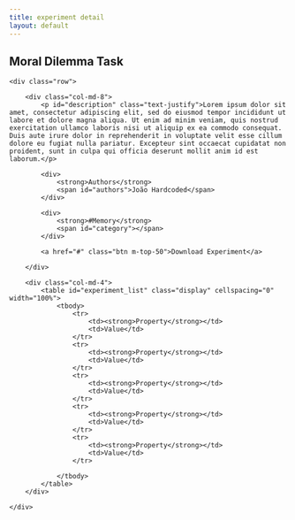 ```yaml
---
title: experiment detail
layout: default
---
```


<div id="detail" class="section">
	<h2 id="title">Moral Dilemma Task</h2>

	<div class="row">

		<div class="col-md-8">
			<p id="description" class="text-justify">Lorem ipsum dolor sit amet, consectetur adipiscing elit, sed do eiusmod tempor incididunt ut labore et dolore magna aliqua. Ut enim ad minim veniam, quis nostrud exercitation ullamco laboris nisi ut aliquip ex ea commodo consequat. Duis aute irure dolor in reprehenderit in voluptate velit esse cillum dolore eu fugiat nulla pariatur. Excepteur sint occaecat cupidatat non proident, sunt in culpa qui officia deserunt mollit anim id est laborum.</p>

			<div>
				<strong>Authors</strong>
				<span id="authors">João Hardcoded</span>
			</div>

			<div>
				<strong>#Memory</strong>
				<span id="category"></span>
			</div>

			<a href="#" class="btn m-top-50">Download Experiment</a>

		</div>		

		<div class="col-md-4">
			<table id="experiment_list" class="display" cellspacing="0" width="100%">
				<tbody>
					<tr>
			            <td><strong>Property</strong></td>
			            <td>Value</td>
				    </tr>
			        <tr>
			            <td><strong>Property</strong></td>
			            <td>Value</td>
			        </tr>
			        <tr>
			            <td><strong>Property</strong></td>
			            <td>Value</td>
				    </tr>
			        <tr>
			            <td><strong>Property</strong></td>
			            <td>Value</td>
			        </tr>
			        <tr>
			            <td><strong>Property</strong></td>
			            <td>Value</td>
			        </tr>
			     
				</tbody>
			</table>
		</div>

	</div>


</div>